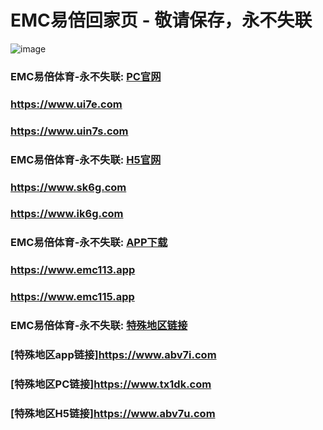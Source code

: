 # EMC易倍回家页 - 敬请保存，永不失联
![image](https://github.com/emc00123/emc00123/assets/161131716/7c9a2641-80ea-4bcf-9aa9-06c69f78449d)


### EMC易倍体育-永不失联:  [PC官网](https://www.ui7e.com)
### <https://www.ui7e.com>
### <https://www.uin7s.com>
### EMC易倍体育-永不失联:  [H5官网](https://www.sk6g.com)
### <https://www.sk6g.com>
### <https://www.ik6g.com>
### EMC易倍体育-永不失联:  [APP下载](https://emc113.app)
### <https://www.emc113.app>
### <https://www.emc115.app>
### EMC易倍体育-永不失联:  [特殊地区链接](https://www.tx1dk.com)
### [特殊地区app链接]<https://www.abv7i.com>
### [特殊地区PC链接]<https://www.tx1dk.com>
### [特殊地区H5链接]<https://www.abv7u.com>
<!--
**emc10008/emc10008** is a ✨ _special_ ✨ repository because its `README.md` (this file) appears on your GitHub profile.

Here are some ideas to get you started:

- 🔭 I’m currently working on ...
- 🌱 I’m currently learning ...
- 👯 I’m looking to collaborate on ...
- 🤔 I’m looking for help with ...
- 💬 Ask me about ...
- 📫 How to reach me: ...
- 😄 Pronouns: ...
- ⚡ Fun fact: ...
-->
